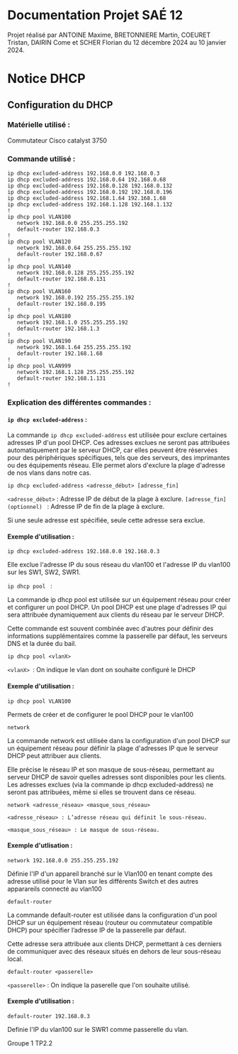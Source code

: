# Documentation Projet SAÉ 12

Projet réalisé par ANTOINE Maxime, BRETONNIERE Martin, COEURET Tristan, DAIRIN Come et SCHER Florian du 12 décembre 2024 au 10 janvier 2024.

# Notice DHCP

## Configuration du DHCP

### Matérielle utilisé :

Commutateur Cisco catalyst 3750

### Commande utilisé : 

```
ip dhcp excluded-address 192.168.0.0 192.168.0.3
ip dhcp excluded-address 192.168.0.64 192.168.0.68
ip dhcp excluded-address 192.168.0.128 192.168.0.132
ip dhcp excluded-address 192.168.0.192 192.168.0.196
ip dhcp excluded-address 192.168.1.64 192.168.1.68
ip dhcp excluded-address 192.168.1.128 192.168.1.132
!
ip dhcp pool VLAN100
   network 192.168.0.0 255.255.255.192
   default-router 192.168.0.3
!
ip dhcp pool VLAN120
   network 192.168.0.64 255.255.255.192
   default-router 192.168.0.67
!
ip dhcp pool VLAN140
   network 192.168.0.128 255.255.255.192
   default-router 192.168.0.131
!
ip dhcp pool VLAN160
   network 192.168.0.192 255.255.255.192
   default-router 192.168.0.195
!
ip dhcp pool VLAN180
   network 192.168.1.0 255.255.255.192
   default-router 192.168.1.3
!
ip dhcp pool VLAN190
   network 192.168.1.64 255.255.255.192
   default-router 192.168.1.68
!
ip dhcp pool VLAN999
   network 192.168.1.128 255.255.255.192
   default-router 192.168.1.131
!
```

### Explication des différentes commandes : 

#### ```ip dhcp excluded-address``` :

La commande ```ip dhcp excluded-address``` est utilisée pour exclure certaines adresses IP d'un pool DHCP. Ces adresses exclues ne seront pas attribuées automatiquement par le serveur DHCP, car elles peuvent être réservées pour des périphériques spécifiques, tels que des serveurs, des imprimantes ou des équipements réseau. Elle permet alors d'exclure la plage d'adresse de nos vlans dans notre cas.

```ip dhcp excluded-address <adresse_début> [adresse_fin]```

```<adresse_début>``` : Adresse IP de début de la plage à exclure. 
```[adresse_fin] (optionnel) ``` : Adresse IP de fin de la plage à exclure. 

Si une seule adresse est spécifiée, seule cette adresse sera exclue.

#### Exemple d'utilisation : 

```ip dhcp excluded-address 192.168.0.0 192.168.0.3```

Elle exclue l'adresse IP du sous réseau du vlan100 et l'adresse IP du vlan100 sur les SW1, SW2, SWR1.

```ip dhcp pool ``` :

La commande ip dhcp pool est utilisée sur un équipement réseau pour créer et configurer un pool DHCP. Un pool DHCP est une plage d'adresses IP qui sera attribuée dynamiquement aux clients du réseau par le serveur DHCP.

Cette commande est souvent combinée avec d'autres pour définir des informations supplémentaires comme la passerelle par défaut, les serveurs DNS et la durée du bail.

```ip dhcp pool <vlanX> ```

```<vlanX> ```: On indique le vlan dont on souhaite configuré le DHCP


#### Exemple d'utilisation :

```ip dhcp pool VLAN100```

Permets de créer et de configurer le pool DHCP pour le vlan100

```network```

La commande network est utilisée dans la configuration d'un pool DHCP sur un équipement réseau pour définir la plage d'adresses IP que le serveur DHCP peut attribuer aux clients.

Elle précise le réseau IP et son masque de sous-réseau, permettant au serveur DHCP de savoir quelles adresses sont disponibles pour les clients. Les adresses exclues (via la commande ip dhcp excluded-address) ne seront pas attribuées, même si elles se trouvent dans ce réseau.

```network <adresse_réseau> <masque_sous_réseau>```
```
<adresse_réseau> : L’adresse réseau qui définit le sous-réseau.
```
```
<masque_sous_réseau> : Le masque de sous-réseau.
```

#### Exemple d'utlisation :

```network 192.168.0.0 255.255.255.192```

Définie l'IP d'un appareil branché sur le Vlan100 en tenant compte des adresse utilisé pour le Vlan sur les différents Switch et des autres apparareils connecté au vlan100

```default-router```

La commande default-router est utilisée dans la configuration d'un pool DHCP sur un équipement réseau (routeur ou commutateur compatible DHCP) pour spécifier l’adresse IP de la passerelle par défaut.

Cette adresse sera attribuée aux clients DHCP, permettant à ces derniers de communiquer avec des réseaux situés en dehors de leur sous-réseau local.

```default-router <passerelle>```

```<passerelle>``` : On indique la paserelle que l'on souhaite utilisé.

#### Exemple d'utilisation : 

```default-router 192.168.0.3 ```

Definie l'IP du vlan100 sur le SWR1 comme passerelle du vlan.

Groupe 1 TP2.2
